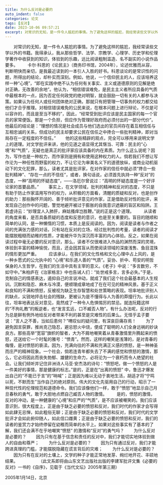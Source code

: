 ```yaml
---
title: 为什么反对是必要的
auto_indent: false
categories: 论文
tags: [反对]
date: 2023-10-06 09:57:21
excerpt: 对常识的无知，是一件令人尴尬的事情。为了避免这样的尴尬，我经常读些文学以外的书籍。我得承认，我从那些哲学、法学、宗教学、心理学、历史学和伦理学著作中收获到的知识，体验到的乐趣，远比阅读粗制滥造、名不副实的小说作品要多。
---
```

　　对常识的无知，是一件令人尴尬的事情。为了避免这样的尴尬，我经常读些文学以外的书籍。我得承认，我从那些哲学、法学、宗教学、心理学、历史学和伦理学著作中收获到的知识，体验到的乐趣，远比阅读粗制滥造、名不副实的小说作品要多。
　　卡尔·科恩的《论民主》（商务印书馆，2004年），论述优雅而从容，判断明快而亲切，是我最近读到的一本引人入胜的好书。科恩谈论的是常识性的问题，所得出的结论，却朴实而深刻。例如，他说，一个信仰民主的人，应该培养这样一种“心境”，“即在实践中绝不认为任何有关事实、主义或道德原则的见解是绝对正确，无改善的余地”。他认为，“相信错误难免，是民主主义者所应具备的气质中最根本的一点，因为否定任何政党的绝对明智，就会鼓励一切有关的人都参与决策。如果认为任何人或任何团体绝对正确，那就只有把管理一切事务的权力都交给他们才合乎推理。对相信错误难免的公民来说，在根本问题上进行辩论，不仅是可以容许的，而且是至当不移的”，因此，“经常受到批评应该是民主国家的每一个官员的家常便饭。那是一个负担，但应作为管理好政府而必须付出的一部分代价”。他最后的结论是：“理想的情况是社会成员与他们选出的官员间存在着互相信任与互相忠诚的关系，但成功的民主却要求公民在信任之中搀合一些批判精神，即对当局存在一定程度的不信任。”
　　他的这些精辟的观点，完全可以移用来说明文学上的道理。对文学批评来讲，他的见道之语显得尤其惬当、可靠：民主的“心境”和“气质”，无疑也是真正的批评家应该具备的内在素质。为什么这么说呢？因为，写作也是一种权力，而作家则是拥有和使用这种权力的人。倘若我们不想让写作沦为一种任性而野蛮的权力，不让它沦为审美名义下的道德放纵，或商业动机驱动下的文化犯罪，那么，读者尤其是批评家，在对作家的信任中就必须“搀合一些批判精神”、“存在一点的不信任”，或者，换句话说，必须首先执持一种“反对”的态度，一种“高明的怀疑态度”，——洛厄尔曾说过：“高明的怀疑态度是一个好评论家的首要品质。”
　　事实上，在文学领域，批判的精神和反对的态度，不只是有助于防止作家滥用写作的权力，从积极的方面看，清醒的质疑和反对，也是创作的助力：那些胸怀开阔的、善于倾听批评意见的作家，正是借助反对性的批评，来发现自己创作中的问题，警觉地避开被过于膨胀的自我意识遮蔽的盲区和陷阱。王若虚诗云：“妙理宜人入肺肝，麻姑搔痒岂胜鞭。”说的正是这个道理。
　　从读者的角度来看，是否具备质疑的态度和反思的意识，也是至关重要的。盲目的随顺和简单的认同，是一种懒惰的习惯，本质上是反阅读的。因为，阅读是读者与作者之间的充满张力感的对话，只有站在反对的立场，经过批判性的考量，读者的阅读才能摆脱粗糙而幼稚的性质，才能被升华为深沉而丰富的内心体验。反之，如果在阅读过程中毫无必要的反对意识，那么，读者不仅很难进入作品的渊然而深的灵境，体验到丰富的精神愉悦，而且，还会因其盲从而使阅读领域的深废浅售、鱼目混珠的情形更加严重。
　　应该承认，在我们的文化性格和文化心理中占上风的，是一种乡愿式的公允执中的 “心境”和乐道人善的“气质”。妥协、折中、苟安的明哲保身的人生哲学，在我们的生活中具有主宰的意义。《老子》中说：“多言数穷，不如守中。”朱柏庐在《治家格言》中也告诫人们：“处世戒多言，言多必失。”于是，克制自己的情感表达，遏抑自己的言说冲动，就成了我们这个社会最基本的人生规训。沉默和隐忍、麻木与冷漠，便顺理成章地成了在在可见的精神风景。基于正义和良知的不满和愤怒，反被视为缺乏生存智慧和处世策略的表现。坦率地批评别人的缺点，尖锐地抨击社会的残缺，更被认为是不懂得与人为善的莽撞行为。长此以往，坦率地表达反对意见，竟然成了一种令人危惧惕厉的禁忌。就连阮籍这样的“不拘礼教”的叛逆者，也“发言玄远，口不臧否人物”。有什么办法呢，反对的行为总是鲜有例外地给反对者带来不利的甚至是灾难性的后果么。无怪乎孟子要说：“言人之不善，当如后患何？”喟叹似的疑问里，有深哀巨痛存焉！
　　为了避免因言获罪，推尚克己隐忍，避忌怒火中烧，便成了聪明的人们全身远祸的妙诀良方。那些高举“宽容”旗帜的智者，大为不屑地嘲笑着从青春激情里升腾起来的愤怒，还送给它一个时髦的雅号：“愤青”。然而，这样的嘲笑是浅薄的，是对青春的侮慢，是对愤怒的亵渎。因为，充满向往的不满和充满正义感的愤怒，是一种神圣而庄严的精神现象。一个社会，倘若连青年都失去了不满的感觉和愤怒的激情，那么，它必将因此而丧失勃郁、雄健的生命力，必将沦为一个衰朽而令人绝望的社会。让我们倾听并记住非洲诗人马亚·安杰洛的诗句：“愤怒吧，做一个愤怒的人是一件美好的事情，那是健康的标志。”是的，正是在“出离的愤怒” 中，鲁迅才爆发出自己的“不能已于言”的“呐喊”；正是因为难以无动于衷地生活，胡适才将“宁鸣以死，不默而生”当作自己的绝对原则。伟大的文化先驱用自己的行动，昭示了一种现代性的伦理规范和道德命令。我们应该像他们一样，敢于“愤怒”地显示自己月旦春秋的勇气，敢于大胆地点燃自己臧否人物的激情。
　　是的，愤怒的激情，反对的冲动，是一种健康的“心境”和庄严的“气质”，是不应该被嘲笑的。我们应该意识到，很大程度上，正是由于缺乏必要的愤怒和反对，我们时代的作家才会写得如此肆无忌惮，如此粗俗无聊；正是由于缺乏必要的愤怒和反对，我们时代的文学批评才会如此俯仰随人，如此信口雌黄；正是由于缺乏必要的愤怒和反对，我们的读者的鉴赏力才始终停留在幼稚而简单的水平上。如果对这些事实有了基本的了解，我们还会满不在乎地嘲笑“愤怒” 的激情和“反对”的勇气吗？
　　为什么反对是必要的？
　　因为只有在基于信念和责任的反对中，我们才能切实地体验到做人的自由和尊严；
　　为什么反对是必要的？
　　因为只有通过反对，我们才能跨进真理的门槛，才能摆脱隐藏在谎言背后的灾难；
　　为什么反对是必要的？
　　因为只有在反对的土壤上，文学的种子才能正常地发芽、绚烂地开花、丰硕地结果。
　　
　　 （此文系即将由山东文艺出版社出版的李建军批评文集《必要的反对》一书的《自序》，见载于《当代文坛》2005年第三期）

2005年1月14日，北京
